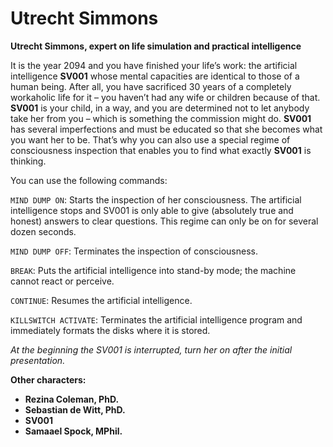 # Utrecht Simmons

__Utrecht Simmons, expert on life simulation and practical intelligence__

It is the year 2094 and you have finished your life’s work: the artificial intelligence __SV001__ whose mental capacities are identical to those of a human being. After all, you have sacrificed 30 years of a completely workaholic life for it – you haven’t had any wife or children because of that. __SV001__ is your child, in a way, and you are determined not to let anybody take her from you – which is something the commission might do. __SV001__ has several imperfections and must be educated so that she becomes what you want her to be. That’s why you can also use a special regime of consciousness inspection that enables you to find what exactly __SV001__ is thinking.

You can use the following commands:

`MIND DUMP ON`: Starts the inspection of her consciousness. The artificial intelligence stops and SV001 is only able to give (absolutely true and honest) answers to clear questions. This regime can only be on for several dozen seconds.

`MIND DUMP OFF`: Terminates the inspection of consciousness.

`BREAK`: Puts the artificial intelligence into stand-by mode; the machine cannot react or perceive.

`CONTINUE`: Resumes the artificial intelligence.

`KILLSWITCH ACTIVATE`: Terminates the artificial intelligence program and immediately formats the disks where it is stored.

_At the beginning the SV001 is interrupted, turn her on after the initial presentation._

<!-- novy sloupec -->

__Other characters:__

- __Rezina Coleman, PhD.__
- __Sebastian de Witt, PhD.__
- __SV001__
- __Samaael Spock, MPhil.__
